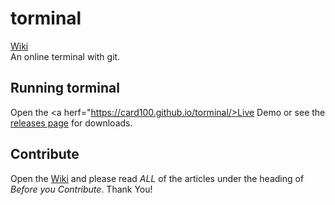 # torminal
<a href="https://github.com/card100/torminal/wiki">Wiki</a>
<br>
An online terminal with git.

## Running torminal
Open the <a herf="https://card100.github.io/torminal/>Live Demo</a> or see the <a href="https://github.com/card100/torminal/releases">releases page</a> for downloads.

## Contribute
Open the <a href="https://github.com/card100/torminal/wiki">Wiki</a> and please read <i>ALL</i> of the articles under the heading of <i>Before you Contribute</i>.  Thank You!
